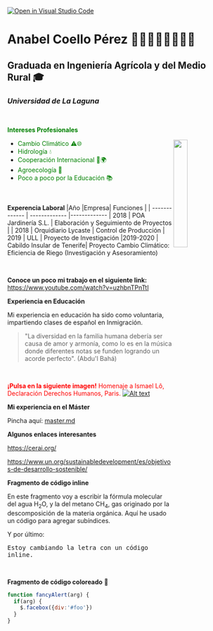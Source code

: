 [![Open in Visual Studio Code](https://classroom.github.com/assets/open-in-vscode-f059dc9a6f8d3a56e377f745f24479a46679e63a5d9fe6f495e02850cd0d8118.svg)](https://classroom.github.com/online_ide?assignment_repo_id=6129508&assignment_repo_type=AssignmentRepo)
# Anabel Coello Pérez :rose::deciduous_tree::ear_of_rice::cactus::sunflower::mushroom::mount_fuji::violin:
## Graduada en Ingeniería Agrícola y del Medio Rural :mortar_board:
### *Universidad de La Laguna* 
<br />

<span style="color:green"> **Intereses Profesionales**
<p> 
<img 
width="25%"
src="https://ep01.epimg.net/elpais/imagenes/2018/06/21/paco_nadal/1529603610_975669_1529650765_sumario_normal.jpg" align="right"> 

* <span style="color:green">Cambio Climático :warning::globe_with_meridians:        
* <span style="color:green">Hidrología :droplet:
* <span style="color:green">Cooperación Internacional :open_hands::earth_africa:
* <span style="color:green">Agroecología :seedling:
* <span style="color:green">Poco a poco por la Educación :books:
</p>
<br />

**Experencia Laboral**
|Año |Empresa| Funciones |
| ------------- | ------------- |-------------
| 2018  | POA Jardinería S.L.  | Elaboración y Seguimiento de Proyectos |
| 2018 | Orquidiario Lycaste  | Control de Producción
| 2019 | ULL | Proyecto de Investigación
|2019-2020 | Cabildo Insular de Tenerife| Proyecto Cambio Climático: Eficiencia de Riego (Investigación y Asesoramiento)

<br />

**Conoce un poco mi trabajo en el siguiente link:**
 https://www.youtube.com/watch?v=uzhbnTPnTtI
<br />


**Experiencia en Educación**

Mi experiencia en educación ha sido como voluntaria, impartiendo clases de español en Inmigración.

<blockquote cite="https://www.mundifrases.com/frases-de/abdul-baha/#:~:text=%E2%80%9CNo%20permit%C3%A1is%20que%20la%20diferencia,y%20rivalidad%20en%20vuestro%20coraz%C3%B3n.">
"La diversidad en la familia humana debería ser causa de amor y armonía, como lo es en la música donde diferentes notas se funden logrando un acorde perfecto". (Abdu'l Bahá)
</blockquote>
<br />

<span style="color:red"> **¡Pulsa en la siguiente imagen!** Homenaje a Ismael Lô, Declaración Derechos Humanos, Paris.
[![Alt text](https://i.pinimg.com/236x/ed/37/cf/ed37cf7817c3c8b240d1b95ddd5983d9--search.jpg)](https://www.youtube.com/watch?v=Bu-pRFmY_Pk)

**Mi experiencia en el Máster**

Pincha aquí: [master.md](https://github.com/ULL-MFP-AET-2122/aprender-markdown-anabel-coello-perez-alu0100885200/blob/397da01585adb759b96f7a61ff1f04fdec5ea654/m%C3%A1ster.md)
<br />

 **Algunos enlaces interesantes**
 
 https://cerai.org/
 
 https://www.un.org/sustainabledevelopment/es/objetivos-de-desarrollo-sostenible/
 <br />
 
**Fragmento de código inline**

<p>
En este fragmento voy a escribir la fórmula molecular del agua 
H<sub>2</sub>O, y la del metano CH<sub>4</sub>, gas originado por la descomposición de la materia orgánica. Aquí he usado un código para agregar subíndices. 
</p>

<p>Y por último:</p>

<p><samp>Estoy cambiando la letra con un código inline.</samp></p>
<br />


**Fragmento de código coloreado** :art:
<br />

```javascript
function fancyAlert(arg) {
  if(arg) {
    $.facebox({div:'#foo'})
  }
}

